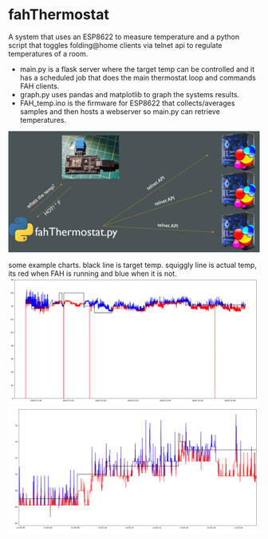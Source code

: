 # fahThermostat

A system that uses an ESP8622 to measure temperature and a python script that toggles folding@home clients via telnet api to regulate temperatures of a room.

* main.py is a flask server where the target temp can be controlled and it has a scheduled job that does the main thermostat loop and commands FAH clients.
* graph.py uses pandas and matplotlib to graph the systems results.
* FAH_temp.ino is the firmware for ESP8622 that collects/averages samples and then hosts a webserver so main.py can retrieve temperatures.


![arch](arch.JPG)


some example charts. black line is target temp. squiggly line is actual temp, its red when FAH is running and blue when it is not.
![chart2](chart2.png)
![chart1](chart1.png)
